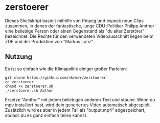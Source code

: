 # zerstoerer

Dieses Shellskript bastelt mithilfe von ffmpeg und espeak neue Clips zusammen, in denen der fantastische, junge CDU-Politiker Philipp Amthor eine beliebige Person oder einen Gegenstand als "du alter Zerstörer" bezeichnet. Die Rechte für den verwendeten Videoausschnitt liegen beim ZDF und der Produktion von "Markus Lanz".

## Nutzung

Es ist so einfach wie die Klimapolitik einiger großer Parteien:

```
git clone https://github.com/nkreer/zerstoerer
cd zerstoerer
chmod +x zerstoerer.sh
./zerstoerer.sh Amthor
```

Ersetze "Amthor" mit jedem beliebigen anderen Text und staune. Wenn du mpv installiert hast, wird dein generiertes Video automatisch abgespielt. Zusätzlich wird es aber in jedem Fall als "output.mp4" abgespeichert, sodass du es ganz einfach teilen kannst.
